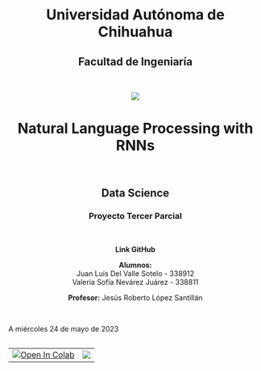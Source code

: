 <h1 align="center">
  <b>Universidad Autónoma de Chihuahua</b>
</h1>
<h2 align="center">
  <b>Facultad de Ingeniaría</b>
</h2>
<br>
<p align = "center">
  <a href="https://sega.uach.mx/">
     <img src="https://drive.google.com/uc?id=1n8NdPSF4WAZRxVomm74jf0zLU9ibdxqT">
  </a>
</p>

<h1 align="center">
  <b>Natural Language Processing with RNNs</b>
</h1>
<br>

<h2 align="center">
  <b>Data Science</b>
</h2>

<h3 align="center">
  <b>Proyecto Tercer Parcial</b>
</h3>
<br>
<p align="center">
<b>Link GitHub</b><br>
<href> </href>
</p>
<p align="center">
  <b>Alumnos: </b><br>
  Juan Luis Del Valle Sotelo - 338912 
  <br>
  Valeria Sofía Nevárez Juárez - 338811
</p>
<p align="center">
  <b>Profesor:</b>
  Jesús Roberto López Santillán
</p>
<br>



<p align="left">
  A miércoles 24 de mayo de 2023
</p>

<table align="left">
  <td>
    <a href="https://colab.research.google.com/drive/1MAGFzNS7TbkNTYM7kOZuEOaul1X7e4xx?usp=sharing" target="_parent"><img src="https://colab.research.google.com/assets/colab-badge.svg" alt="Open In Colab"/></a>
  </td>
  <td>
    <a target="_blank" href="https://github.com/YipperCode/Natural-Language-Processing-with-RNNs"><img src="https://img.shields.io/badge/Git-Open%20in%20Github-blue" /></a>
  </td>
</table>
